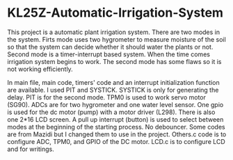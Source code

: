# KL25Z-Automatic-Irrigation-System

This project is a automatic plant irrigation system. There are two modes in the system. Firts mode uses two hygrometer to measure moisture of the soil so that the system can decide whether it should water the plants or not. Second mode is a timer-interrupt based system. When the time comes irrigation system begins to work. The second mode has some flaws so it is not working efficiently.

In main file, main code, timers' code and an interrupt initialization function are available. I used PIT and SYSTICK. SYSTICK is only for generating the delay. PIT is for the second mode. TPM0 is used to work servo motor (SG90). ADCs are for two hygrometer and one water level sensor. One gpio is used for the dc motor (pump) with a motor driver (L298). There is also one 2*16 LCD screen. A pull up interrupt (button) is used to select between modes at the beginning of the starting process. No debouncer. Some codes are from Mazidi but I changed them to use in the project. Others.c code is to configure ADC, TPM0, and GPIO of the DC motor. LCD.c is to configure LCD and for writings.
